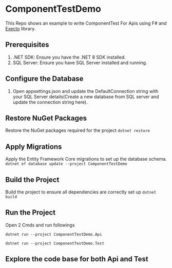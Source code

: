 # ComponentTestDemo

This Repo shows an example to write ComponentTest For Apis using F# and [Execto](https://github.com/haf/expecto) library.

## Prerequisites
1.	.NET SDK: Ensure you have the .NET 8 SDK installed.
2.	SQL Server: Ensure you have SQL Server installed and running.

## Configure the Database
1.	Open appsettings.json and update the DefaultConnection string with your SQL Server details(Create a new database from SQL server and update the connection string here).

## Restore NuGet Packages
Restore the NuGet packages required for the project
`dotnet restore`

## Apply Migrations
Apply the Entity Framework Core migrations to set up the database schema.
`dotnet ef database update --project ComponentTestDemo`

## Build the Project
Build the project to ensure all dependencies are correctly set up
`dotnet build`

## Run the Project 
Open 2 Cmds and run followings

`dotnet run --project ComponentTestDemo.Api`

`dotnet run --project ComponentTestDemo.Test`

## Explore the code base for both Api and Test